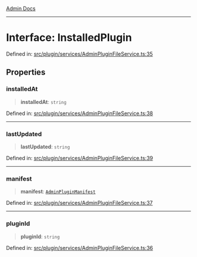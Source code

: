 [Admin Docs](/)

***

# Interface: InstalledPlugin

Defined in: [src/plugin/services/AdminPluginFileService.ts:35](https://github.com/PalisadoesFoundation/talawa-admin/blob/main/src/plugin/services/AdminPluginFileService.ts#L35)

## Properties

### installedAt

> **installedAt**: `string`

Defined in: [src/plugin/services/AdminPluginFileService.ts:38](https://github.com/PalisadoesFoundation/talawa-admin/blob/main/src/plugin/services/AdminPluginFileService.ts#L38)

***

### lastUpdated

> **lastUpdated**: `string`

Defined in: [src/plugin/services/AdminPluginFileService.ts:39](https://github.com/PalisadoesFoundation/talawa-admin/blob/main/src/plugin/services/AdminPluginFileService.ts#L39)

***

### manifest

> **manifest**: [`AdminPluginManifest`](utils\adminPluginInstaller\README\interfaces\AdminPluginManifest.md)

Defined in: [src/plugin/services/AdminPluginFileService.ts:37](https://github.com/PalisadoesFoundation/talawa-admin/blob/main/src/plugin/services/AdminPluginFileService.ts#L37)

***

### pluginId

> **pluginId**: `string`

Defined in: [src/plugin/services/AdminPluginFileService.ts:36](https://github.com/PalisadoesFoundation/talawa-admin/blob/main/src/plugin/services/AdminPluginFileService.ts#L36)
